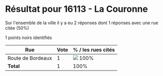 # Résultat pour 16113 - La Couronne

Sur l'ensemble de la ville il y a eu 2 réponses dont 1 réponses avec une rue citée (50%)

1 points noirs identifiés

| Rue | Vote | % / les rues cités|
|-----|------|-------------------|
| Route de Bordeaux | 1 | <img src="../../img/bar_100.gif" />&nbsp;100%|
| **Total** | 1 | 100%|
